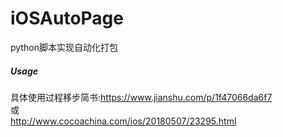 # iOSAutoPage
python脚本实现自动化打包
##### Usage
具体使用过程移步简书:https://www.jianshu.com/p/1f47066da6f7
<br> 或 <br>
http://www.cocoachina.com/ios/20180507/23295.html
